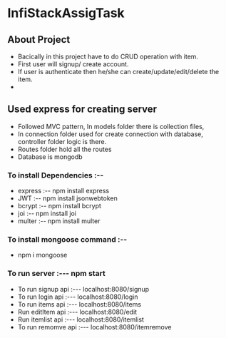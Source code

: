 # InfiStackAssigTask

## About Project
- Bacically in this project have to do CRUD operation with item.
- First user will signup/ create account.
- If user is authenticate then he/she can create/update/edit/delete the item.
- 


## Used express for creating server 
- Followed MVC pattern, In models folder there is collection files,
- In connection folder used for create connection with database, controller folder logic is there. 
- Routes folder hold all the routes
- Database is mongodb

### To install Dependencies  :--
- express :-- npm install express
- JWT :-- npm install jsonwebtoken
- bcrypt :-- npm install bcrypt
- joi :-- npm install joi
- multer :-- npm install multer

### To install mongoose command :--
- npm i mongoose 

### To run server :--- npm start
- To run signup api :--- localhost:8080/signup
- To run login api :--- localhost:8080/login
- To run items api :--- localhost:8080/items
- Run editItem api :--- localhost:8080/edit
- Run itemlist api :--- localhost:8080/itemlist
- To run remomve api :--- localhost:8080/itemremove